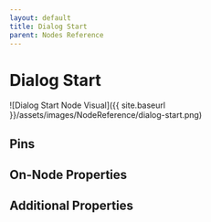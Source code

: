 ```yaml
---
layout: default
title: Dialog Start
parent: Nodes Reference
---
```

# Dialog Start

![Dialog Start Node Visual]({{ site.baseurl }}/assets/images/NodeReference/dialog-start.png)

## Pins

## On-Node Properties

## Additional Properties